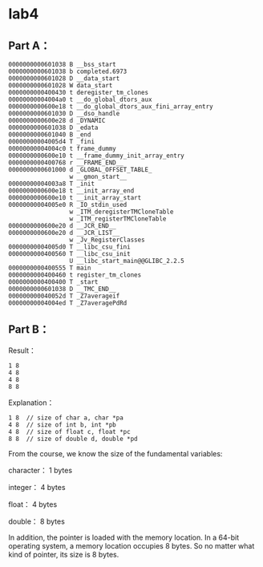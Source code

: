 # lab4

Part A：
--------------------
    0000000000601038 B __bss_start
    0000000000601038 b completed.6973
    0000000000601028 D __data_start
    0000000000601028 W data_start
    0000000000400430 t deregister_tm_clones
    00000000004004a0 t __do_global_dtors_aux
    0000000000600e18 t __do_global_dtors_aux_fini_array_entry
    0000000000601030 D __dso_handle
    0000000000600e28 d _DYNAMIC
    0000000000601038 D _edata
    0000000000601040 B _end
    00000000004005d4 T _fini
    00000000004004c0 t frame_dummy
    0000000000600e10 t __frame_dummy_init_array_entry
    0000000000400768 r __FRAME_END__
    0000000000601000 d _GLOBAL_OFFSET_TABLE_
                     w __gmon_start__
    00000000004003a8 T _init
    0000000000600e18 t __init_array_end
    0000000000600e10 t __init_array_start
    00000000004005e0 R _IO_stdin_used
                     w _ITM_deregisterTMCloneTable
                     w _ITM_registerTMCloneTable
    0000000000600e20 d __JCR_END__
    0000000000600e20 d __JCR_LIST__
                     w _Jv_RegisterClasses
    00000000004005d0 T __libc_csu_fini
    0000000000400560 T __libc_csu_init
                     U __libc_start_main@@GLIBC_2.2.5
    0000000000400555 T main
    0000000000400460 t register_tm_clones
    0000000000400400 T _start
    0000000000601038 D __TMC_END__
    000000000040052d T _Z7averageif
    00000000004004ed T _Z7averagePdRd



Part B：
--------------------

Result：

    1 8
    4 8
    4 8
    8 8

Explanation：

    1 8  // size of char a, char *pa
    4 8  // size of int b, int *pb
    4 8  // size of float c, float *pc
    8 8  // size of double d, double *pd

From the course, we know the size of the fundamental variables:

character： 1 bytes

integer： 4 bytes

float： 4 bytes

double： 8 bytes

In addition, the pointer is loaded with the memory location. In a 64-bit operating system, a memory location occupies 8 bytes. So no matter what kind of pointer, its size is 8 bytes.
